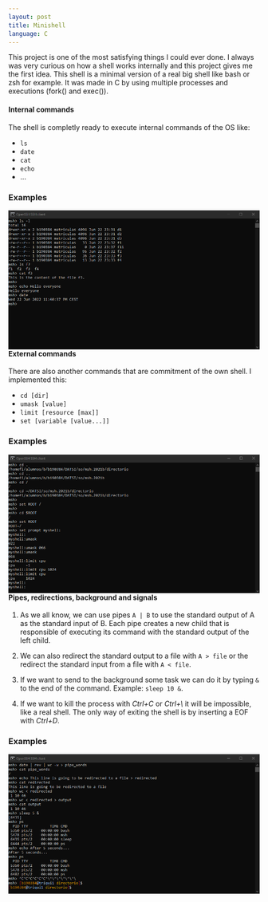 ```yaml
---
layout: post
title: Minishell
language: C
---
```


This project is one of the most satisfying things I could ever done. I always was very 
curious on how a shell works internally and this project gives me the first idea. This shell is a minimal version of a real big shell like bash or zsh for example. It was made in C by using multiple processes and executions (fork() and exec()).

#### Internal commands

The shell is completly ready to execute internal commands of the OS like:

* `ls`
* `date`
* `cat`
* `echo`
* ...

### Examples

<img src="../img/msh/interns.png"
     alt="Interns commands"
     style="float: left; margin-right: 10px;" />

#### External commands

There are also another commands that are commitment of the own shell. I implemented this:

* `cd [dir]`
* `umask [value]`
* `limit [resource [max]]`
* `set [variable [value...]]`

### Examples

<img src="../img/msh/externs.png"
     alt="Externs commands"
     style="float: left; margin-right: 10px;" />
    
#### Pipes, redirections, background and signals

1. As we all know, we can use pipes `A | B` to use the standard output of A as the standard input of B. Each pipe creates a new child that is responsible of executing its command with the standard output of the left child.

2. We can also redirect the standard output to a file with `A > file` or the redirect the standard input from a file with `A < file`.

3. If we want to send to the background some task we can do it by typing `&` to the end of the command. Example: `sleep 10 &`.

4. If we want to kill the process with *Ctrl+C* or *Ctrl+\\* it will be impossible, like a real shell. The only way of exiting the shell is by inserting a EOF with *Ctrl+D*.

### Examples

<img src="../img/msh/pipesandso.png"
     alt="Externs commands"
     style="float: left; margin-right: 10px;" />


